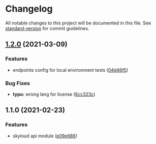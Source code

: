 # Changelog

All notable changes to this project will be documented in this file. See [standard-version](https://github.com/conventional-changelog/standard-version) for commit guidelines.

## [1.2.0](https://github.com/skyloud/nuxt-plugin/compare/v1.1.0...v1.2.0) (2021-03-09)


### Features

* endpoints config for local environment tests ([04d46f5](https://github.com/skyloud/nuxt-plugin/commit/04d46f57c0d9eaa3541e3c1bbe5dd451369f3929))


### Bug Fixes

* **typo:** wrong lang for license ([6cc323c](https://github.com/skyloud/nuxt-plugin/commit/6cc323cc09fdd68356f1d2c47b543b8e980da3f4))

## 1.1.0 (2021-02-23)


### Features

* skyloud api module ([e09e686](https://github.com/skyloud/nuxt-plugin/commit/e09e686251e393454d74f539fd2f3eb050c00de2))
